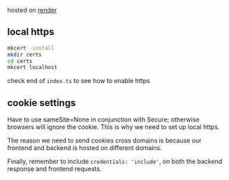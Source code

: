 hosted on [render](https://dashboard.render.com/web/srv-cura1ll2ng1s73efg940/deploys/dep-cura1lt2ng1s73efg960)

## local https

```bash
mkcert -install
mkdir certs
cd certs
mkcert localhost
```

check end of `index.ts` to see how to enable https

## cookie settings

Have to use sameSite=None in conjunction with Secure; otherwise browsers will ignore the cookie. This is why we need to set up local https.

The reason we need to send cookies cross domains is because our frontend and backend is hosted on different domains.

Finally, remember to include `credentials: 'include'`, on both the backend response and frontend requests.
